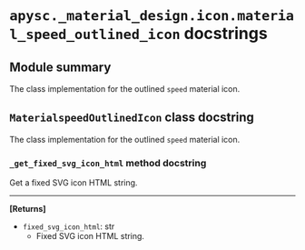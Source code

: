 # `apysc._material_design.icon.material_speed_outlined_icon` docstrings

## Module summary

The class implementation for the outlined `speed` material icon.

## `MaterialspeedOutlinedIcon` class docstring

The class implementation for the outlined `speed` material icon.

### `_get_fixed_svg_icon_html` method docstring

Get a fixed SVG icon HTML string.<hr>

**[Returns]**

- `fixed_svg_icon_html`: str
  - Fixed SVG icon HTML string.